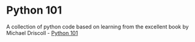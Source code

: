 # Python 101
A collection of python code based on learning from the excellent book by Michael Driscoll - [Python 101](https://leanpub.com/python_101)
